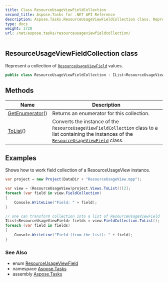 ```yaml
---
title: Class ResourceUsageViewFieldCollection
second_title: Aspose.Tasks for .NET API Reference
description: Aspose.Tasks.ResourceUsageViewFieldCollection class. Represent a collection of ResourceUsageViewField values
type: docs
weight: 1720
url: /net/aspose.tasks/resourceusageviewfieldcollection/
---
```

## ResourceUsageViewFieldCollection class

Represent a collection of [`ResourceUsageViewField`](../resourceusageviewfield/) values.

```csharp
public class ResourceUsageViewFieldCollection : IList<ResourceUsageViewField>
```

## Methods

| Name | Description |
| --- | --- |
| [GetEnumerator](../../aspose.tasks/resourceusageviewfieldcollection/getenumerator/)() | Returns an enumerator for this collection. |
| [ToList](../../aspose.tasks/resourceusageviewfieldcollection/tolist/)() | Converts the instance of the `ResourceUsageViewFieldCollection` class to a list containing the instances of the [`ResourceUsageViewField`](../resourceusageviewfield/) class. |

## Examples

Shows how to work field collection of a ResourceUsageView instance.

```csharp
var project = new Project(DataDir + "ResourceUsageView.mpp");

var view = (ResourceUsageView)project.Views.ToList()[2];
foreach (var field in view.FieldCollection)
{
    Console.WriteLine("Field: " + field);
}

// one can transform collection into a list of ResourceUsageViewField
IList<ResourceUsageViewField> fields = view.FieldCollection.ToList();
foreach (var field in fields)
{
    Console.WriteLine("Field (from the list): " + field);
}
```

### See Also

* enum [ResourceUsageViewField](../resourceusageviewfield/)
* namespace [Aspose.Tasks](../../aspose.tasks/)
* assembly [Aspose.Tasks](../../)


